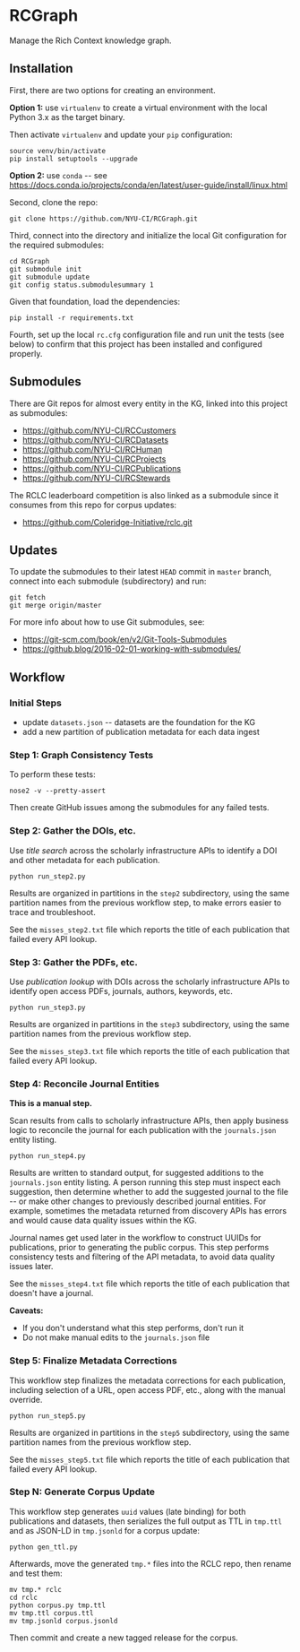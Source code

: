 # RCGraph

Manage the Rich Context knowledge graph.


## Installation

First, there are two options for creating an environment.

**Option 1:** use `virtualenv` to create a virtual environment with
the local Python 3.x as the target binary.

Then activate `virtualenv` and update your `pip` configuration:

```
source venv/bin/activate
pip install setuptools --upgrade
```

**Option 2:** use `conda` -- see
<https://docs.conda.io/projects/conda/en/latest/user-guide/install/linux.html>

Second, clone the repo:

```
git clone https://github.com/NYU-CI/RCGraph.git
```

Third, connect into the directory and initialize the local Git
configuration for the required submodules:

```
cd RCGraph
git submodule init
git submodule update
git config status.submodulesummary 1
```

Given that foundation, load the dependencies:

```
pip install -r requirements.txt
```

Fourth, set up the local `rc.cfg` configuration file and run unit the
tests (see below) to confirm that this project has been installed and
configured properly.


## Submodules

There are Git repos for almost every entity in the KG, linked into
this project as submodules:

  - <https://github.com/NYU-CI/RCCustomers>
  - <https://github.com/NYU-CI/RCDatasets>
  - <https://github.com/NYU-CI/RCHuman>
  - <https://github.com/NYU-CI/RCProjects>
  - <https://github.com/NYU-CI/RCPublications>
  - <https://github.com/NYU-CI/RCStewards>

The RCLC leaderboard competition is also linked as a submodule since
it consumes from this repo for corpus updates:

  - <https://github.com/Coleridge-Initiative/rclc.git>


## Updates

To update the submodules to their latest `HEAD` commit in `master`
branch, connect into each submodule (subdirectory) and run:

```
git fetch
git merge origin/master
```

For more info about how to use Git submodules, see:

  - <https://git-scm.com/book/en/v2/Git-Tools-Submodules>
  - <https://github.blog/2016-02-01-working-with-submodules/> 


## Workflow

### Initial Steps

  - update `datasets.json` -- datasets are the foundation for the KG
  - add a new partition of publication metadata for each data ingest


### Step 1: Graph Consistency Tests

To perform these tests:

```
nose2 -v --pretty-assert
```

Then create GitHub issues among the submodules for any failed tests.


### Step 2: Gather the DOIs, etc.

Use *title search* across the scholarly infrastructure APIs to
identify a DOI and other metadata for each publication.

```
python run_step2.py
```

Results are organized in partitions in the `step2` subdirectory, using
the same partition names from the previous workflow step, to make
errors easier to trace and troubleshoot.

See the `misses_step2.txt` file which reports the title of each
publication that failed every API lookup.


### Step 3: Gather the PDFs, etc.

Use *publication lookup* with DOIs across the scholarly infrastructure
APIs to identify open access PDFs, journals, authors, keywords, etc.

```
python run_step3.py
```

Results are organized in partitions in the `step3` subdirectory, using
the same partition names from the previous workflow step.

See the `misses_step3.txt` file which reports the title of each
publication that failed every API lookup.


### Step 4: Reconcile Journal Entities

**This is a manual step.**

Scan results from calls to scholarly infrastructure APIs, then apply
business logic to reconcile the journal for each publication with the
`journals.json` entity listing.

```
python run_step4.py
```

Results are written to standard output, for suggested additions to the
`journals.json` entity listing. A person running this step must
inspect each suggestion, then determine whether to add the suggested
journal to the file -- or make other changes to previously described
journal entities. For example, sometimes the metadata returned from
discovery APIs has errors and would cause data quality issues within
the KG.

Journal names get used later in the workflow to construct UUIDs for
publications, prior to generating the public corpus. This step
performs consistency tests and filtering of the API metadata, to avoid
data quality issues later.

See the `misses_step4.txt` file which reports the title of each
publication that doesn't have a journal.

**Caveats:**

  - If you don't understand what this step performs, don't run it
  - Do not make manual edits to the `journals.json` file


### Step 5: Finalize Metadata Corrections

This workflow step finalizes the metadata corrections for each
publication, including selection of a URL, open access PDF, etc.,
along with the manual override.

```
python run_step5.py
```

Results are organized in partitions in the `step5` subdirectory, using
the same partition names from the previous workflow step.

See the `misses_step5.txt` file which reports the title of each
publication that failed every API lookup.


### Step N: Generate Corpus Update

This workflow step generates `uuid` values (late binding) for both
publications and datasets, then serializes the full output as TTL in
`tmp.ttl` and as JSON-LD in `tmp.jsonld` for a corpus update:

```
python gen_ttl.py
```

Afterwards, move the generated `tmp.*` files into the RCLC repo, then
rename and test them:

```
mv tmp.* rclc
cd rclc
python corpus.py tmp.ttl
mv tmp.ttl corpus.ttl
mv tmp.jsonld corpus.jsonld
```

Then commit and create a new tagged release for the corpus.
